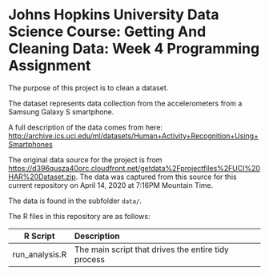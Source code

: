 # Johns Hopkins University Data Science Course: Getting And Cleaning Data: Week 4 Programming Assignment

The purpose of this project is to clean a dataset. 

The dataset represents data collection from the accelerometers from a Samsung Galaxy S smartphone.

A full description of the data comes from here: http://archive.ics.uci.edu/ml/datasets/Human+Activity+Recognition+Using+Smartphones

The original data source for the project is from https://d396qusza40orc.cloudfront.net/getdata%2Fprojectfiles%2FUCI%20HAR%20Dataset.zip. The data was captured from this source for this current repository on April 14, 2020 at 7:16PM Mountain Time.

The data is found in the subfolder `data/`.

The R files in this repository are as follows:


| R Script            | Description                                          |
| ------------------- | :--------------------------------------------------- |
| run_analysis.R      | The main script that drives the entire tidy process  |
